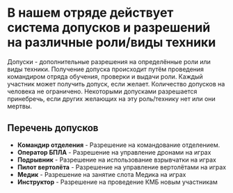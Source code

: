 # В нашем отряде действует система допусков и разрешений на различные роли/виды техники

Допуски - дополнительные разрешения на определённые роли или виды техники. Получение допуска происходит путём проведения командиром отряда обучения, проверки и выдачи роли. Каждый участник может получить допуск, если желает. Количество допусков на человека не ограничено. Некоторыми допусками разрешается принебречь, если других желающих на эту роль/технику нет или они мертвы.

## Перечень допусков

- **Командир отделения** - Разрешение на командование отделением.
- **Оператор БПЛА** - Разрешение на управление дронами на играх
- **Подрывник** - Разрешение на использование взрывчатки на играх
- **Пилот вертолёта** - Разрешение на управление вертолётами на играх
- **Медик** - Разрешение на занятие слота Медика на играх
- **Инструктор** - Разрешение на проведение КМБ новым участникам
